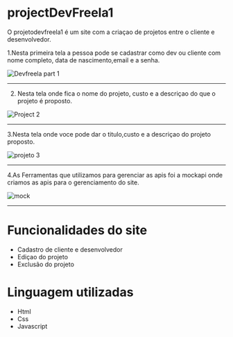# projectDevFreela1
O projetodevfreela1 é um site com a criaçao de projetos entre o cliente e desenvolvedor.

1.Nesta primeira tela a pessoa pode se cadastrar como dev ou cliente com nome completo, data de nascimento,email e a senha.

![Devfreela part 1](https://user-images.githubusercontent.com/89214405/166809140-f4c14cd4-fef4-4ee0-b62b-2810ef8b21e5.png)

-------------------------------------------------------------------------------------------------------------------------------------------------------------------------
2. Nesta tela onde fica o nome do projeto, custo e a descriçao do que o projeto é proposto.

![Project 2](https://user-images.githubusercontent.com/89214405/166810349-654cd80a-7b3e-43d6-bdec-b082c7e813a6.png)

-------------------------------------------------------------------------------------------------------------------------------------------------------------------------
3.Nesta tela onde voce pode dar o titulo,custo e a descriçao do projeto proposto.

![projeto 3](https://user-images.githubusercontent.com/89214405/166821090-bd265430-38b9-4ef6-9776-89c7d29bcfe9.png)

-------------------------------------------------------------------------------------------------------------------------------------------------------------------------
4.As Ferramentas que utilizamos para gerenciar as apis foi a mockapi onde criamos as apis para o gerenciamento do site.

![mock](https://user-images.githubusercontent.com/89214405/166821302-f08e868a-69a9-4485-8eed-1a443eb03bcd.png)

-------------------------------------------------------------------------------------------------------------------------------------------------------------------------

# Funcionalidades do site
- Cadastro de cliente e desenvolvedor
- Ediçao do projeto
- Exclusão do projeto

# Linguagem utilizadas
- Html
- Css
- Javascript
